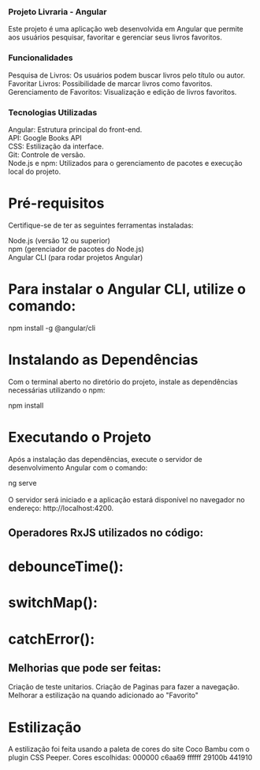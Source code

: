 ### Projeto Livraria - Angular
Este projeto é uma aplicação web desenvolvida em Angular que permite aos usuários pesquisar, favoritar e gerenciar seus livros favoritos.

### Funcionalidades
Pesquisa de Livros: Os usuários podem buscar livros pelo título ou autor. <br>
Favoritar Livros: Possibilidade de marcar livros como favoritos.<br>
Gerenciamento de Favoritos: Visualização e edição de livros favoritos.<br>

### Tecnologias Utilizadas
Angular: Estrutura principal do front-end.<br>
API: Google Books API<br>
CSS: Estilização da interface.<br>
Git: Controle de versão.<br>
Node.js e npm: Utilizados para o gerenciamento de pacotes e execução local do projeto.<br>


# Pré-requisitos
Certifique-se de ter as seguintes ferramentas instaladas:<br>

Node.js (versão 12 ou superior)<br>
npm (gerenciador de pacotes do Node.js)<br>
Angular CLI (para rodar projetos Angular)<br>

# Para instalar o Angular CLI, utilize o comando:

npm install -g @angular/cli

# Instalando as Dependências
Com o terminal aberto no diretório do projeto, instale as dependências necessárias utilizando o npm:<br>

npm install
<br>
# Executando o Projeto
Após a instalação das dependências, execute o servidor de desenvolvimento Angular com o comando:<br>

ng serve<br>
<br>
O servidor será iniciado e a aplicação estará disponível no navegador no endereço: http://localhost:4200.

## Operadores RxJS utilizados no código:
# debounceTime():

# switchMap():

# catchError():


## Melhorias que pode ser feitas:
Criação de teste unitarios.
Criação de Paginas para fazer a navegação.
Melhorar a estilização na quando adicionado ao "Favorito"

# Estilização
A estilização foi feita usando a paleta de cores do site Coco Bambu com o plugin CSS Peeper.
Cores escolhidas:
000000
c6aa69
ffffff
29100b
441910
